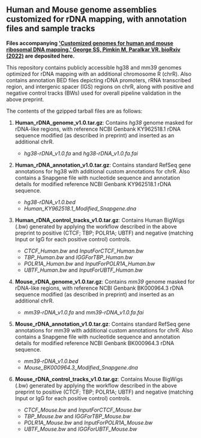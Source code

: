 ## Human and Mouse genome assemblies customized for rDNA mapping, with annotation files and sample tracks

**Files accompanying <ins>'Customized genomes for human and mouse ribosomal DNA mapping.' George SS, Pimkin M, Paralkar VR. bioRxiv (2022)</ins> are deposited here.**

This repository contains publicly accessible hg38 and mm39 genomes optimized for rDNA mapping with an additional chromosome R (chrR). Also contains annotation BED files depicting rDNA promoters, rRNA transcribed region, and intergenic spacer (IGS) regions on chrR, along with positive and negative control tracks (BWs) used for overall pipeline validation in the above preprint.


The contents of the gzipped tarball files are as follows:

1. **Human_rDNA_genome_v1.0.tar.gz**: Contains *hg38* genome masked for rDNA-like regions, with reference NCBI Genbank KY962518.1 rDNA sequence modified (as described in preprint) and inserted as an additional chrR.
      * *hg38-rDNA_v1.0.fa* and *hg38-rDNA_v1.0.fa.fai* 

2. **Human_rDNA_annotation_v1.0.tar.gz**: Contains standard RefSeq gene annotations for hg38 with additional custom annotations for chrR. Also contains a Snapgene file with nucleotide sequence and annotation details for modified reference NCBI Genbank KY962518.1 rDNA sequence. 
      * *hg38-rDNA_v1.0.bed*
      * *Human_KY962518.1_Modified_Snapgene.dna*

3. **Human_rDNA_control_tracks_v1.0.tar.gz**: Contains Human BigWigs (.bw) generated by applying the workflow described in the above preprint to positive (CTCF; TBP; POLR1A; UBTF) and negative (matching Input or IgG for each positive control) controls.
      * *CTCF_Human.bw* and *InputForCTCF_Human.bw*
      * *TBP_Human.bw* and *IGGForTBP_Human.bw*
      * *POLR1A_Human.bw* and *InputForPOLR1A_Human.bw*
      * *UBTF_Human.bw* and *InputForUBTF_Human.bw*
     
4. **Mouse_rDNA_genome_v1.0.tar.gz**: Contains *mm39* genome masked for rDNA-like regions, with reference NCBI Genbank BK000964.3 rDNA sequence modified (as described in preprint) and inserted as an additional chrR.
      * *mm39-rDNA_v1.0.fa* and *mm39-rDNA_v1.0.fa.fai* 

5. **Mouse_rDNA_annotation_v1.0.tar.gz**: Contains standard RefSeq gene annotations for mm39 with additional custom annotations for chrR. Also contains a Snapgene file with nucleotide sequence and annotation details for modified reference NCBI Genbank BK000964.3 rDNA sequence. 
      * *mm39-rDNA_v1.0.bed*
      * *Mouse_BK000964.3_Modified_Snapgene.dna*

6. **Mouse_rDNA_control_tracks_v1.0.tar.gz**: Contains Mouse BigWigs (.bw) generated by applying the workflow described in the above preprint to positive (CTCF; TBP; POLR1A; UBTF) and negative (matching Input or IgG for each positive control) controls.
      * *CTCF_Mouse.bw* and *InputForCTCF_Mouse.bw*
      * *TBP_Mouse.bw* and *IGGForTBP_Mouse.bw*
      * *POLR1A_Mouse.bw* and *InputForPOLR1A_Mouse.bw*
      * *UBTF_Mouse.bw* and *IGGForUBTF_Mouse.bw*
